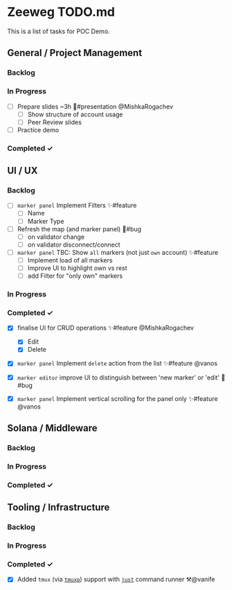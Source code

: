 # Zeeweg TODO.md

This is a list of tasks for POC Demo.

## General / Project Management

### Backlog

### In Progress
- [ ] Prepare slides ~3h 🤹#presentation @MishkaRogachev
  - [ ] Show structure of account usage
  - [ ] Peer Review slides
- [ ] Practice demo
 
### Completed ✓


## UI / UX

### Backlog
- [ ] `marker panel` Implement Filters ✨#feature  
  - [ ] Name  
  - [ ] Marker Type  
- [ ] Refresh the map (and marker panel) 🐞#bug  
  - [ ] on validator change
  - [ ] on validator disconnect/connect
- [ ] `marker panel` TBC: Show `all` markers (not just `own` account) ✨#feature  
  - [ ] Implement load of all markers  
  - [ ] Improve UI to highlight own vs rest
  - [ ] add Filter for "only own" markers

### In Progress

### Completed ✓
- [x] finalise UI for CRUD operations ✨#feature @MishkaRogachev  
  - [x] Edit  
  - [x] Delete  
- [x] `marker panel` Implement `delete` action from the list ✨#feature @vanos  
- [x] `marker editor` improve UI to distinguish between 'new marker' or 'edit' 🐞#bug  
- [x] `marker panel` Implement vertical scrolling for the panel only ✨#feature @vanos  


## Solana / Middleware
### Backlog
### In Progress
### Completed ✓


## Tooling / Infrastructure
### Backlog
### In Progress
### Completed ✓
- [x] Added `tmux` (via [`tmuxp`](https://tmuxp.git-pull.com/index.html)) support with [`just`](https://github.com/casey/just) command runner ⚒️@vanife
